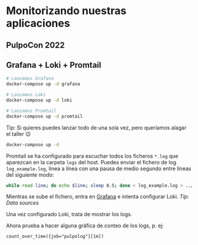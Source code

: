 # Monitorizando nuestras aplicaciones
## PulpoCon 2022

## Grafana + Loki + Promtail
```bash
# Lanzamos Grafana
docker-compose up -d grafana

# Lanzamos Loki
docker-compose up -d loki

# Lanzamos Promtail
docker-compose up -d promtail
```

Tip: Si quieres puedes lanzar todo de una sola vez, pero queríamos alagar el taller :wink:
```bash
docker-compose up -d
```

Promtail se ha configurado para escuchar todos los ficheros `*.log` que aparezcan en la carpeta `logs` del host. Puedes enviar el fichero de log `log_example.log`, línea a línea con una pausa de medio segundo entre líneas del siguiente modo:
```bash
while read line; do echo $line; sleep 0.5; done < log_example.log > ../logs/test.log
```

Mientras se sube el fichero, entra en [Grafana](http://localhost:3000) e intenta configurar Loki. _Tip: Data sources_

Una vez configurado Loki, trata de mostrar los logs.

Ahora prueba a hacer alguna gráfica de conteo de los logs, p. ej:
```promql
count_over_time({job="pulpolog"}[1m])
```